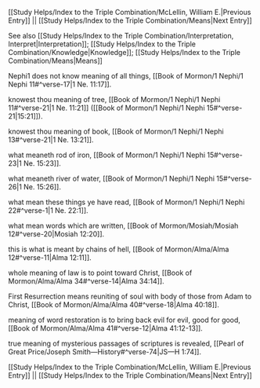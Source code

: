 [[Study Helps/Index to the Triple Combination/McLellin, William E.|Previous Entry]]  ||  [[Study Helps/Index to the Triple Combination/Means|Next Entry]]

 See also [[Study Helps/Index to the Triple Combination/Interpretation, Interpret|Interpretation]]; [[Study Helps/Index to the Triple Combination/Knowledge|Knowledge]]; [[Study Helps/Index to the Triple Combination/Means|Means]]

 Nephi1 does not know meaning of all things, [[Book of Mormon/1 Nephi/1 Nephi 11#^verse-17|1 Ne. 11:17]].

 knowest thou meaning of tree, [[Book of Mormon/1 Nephi/1 Nephi 11#^verse-21|1 Ne. 11:21]] ([[Book of Mormon/1 Nephi/1 Nephi 15#^verse-21|15:21]]).

 knowest thou meaning of book, [[Book of Mormon/1 Nephi/1 Nephi 13#^verse-21|1 Ne. 13:21]].

 what meaneth rod of iron, [[Book of Mormon/1 Nephi/1 Nephi 15#^verse-23|1 Ne. 15:23]].

 what meaneth river of water, [[Book of Mormon/1 Nephi/1 Nephi 15#^verse-26|1 Ne. 15:26]].

 what mean these things ye have read, [[Book of Mormon/1 Nephi/1 Nephi 22#^verse-1|1 Ne. 22:1]].

 what mean words which are written, [[Book of Mormon/Mosiah/Mosiah 12#^verse-20|Mosiah 12:20]].

 this is what is meant by chains of hell, [[Book of Mormon/Alma/Alma 12#^verse-11|Alma 12:11]].

 whole meaning of law is to point toward Christ, [[Book of Mormon/Alma/Alma 34#^verse-14|Alma 34:14]].

 First Resurrection means reuniting of soul with body of those from Adam to Christ, [[Book of Mormon/Alma/Alma 40#^verse-18|Alma 40:18]].

 meaning of word restoration is to bring back evil for evil, good for good, [[Book of Mormon/Alma/Alma 41#^verse-12|Alma 41:12-13]].

 true meaning of mysterious passages of scriptures is revealed, [[Pearl of Great Price/Joseph Smith—History#^verse-74|JS—H 1:74]].

[[Study Helps/Index to the Triple Combination/McLellin, William E.|Previous Entry]]  ||  [[Study Helps/Index to the Triple Combination/Means|Next Entry]]